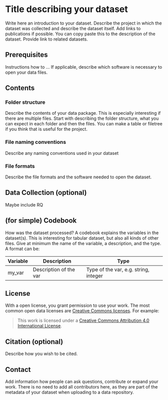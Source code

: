 # Title describing your dataset

Write here an introduction to your dataset. Describe the project in
which the dataset was collected and describe the dataset itself.
Add links to publications if possible.
You can copy paste this to the description of the dataset. 
Provide link to related datasets.

## Prerequisites

Instructions how to ...
If applicable, describe which software is necessary to open your data files.  

## Contents 

### Folder structure
Describe the contents of your data package. This is especially 
interesting if there are multiple files. Start with describing the 
folder structure, what you can expect in each folder and then the files. 
You can make a table or filetree if you think that is useful for the project. 

### File naming conventions 
Describe any naming conventions used in your dataset 

### File formats 
Describe the file formats and the software needed to open the dataset. 

## Data Collection (optional)

Maybe include RQ

## (for simple) Codebook 

How was the dataset processed?
A codebook explains the variables in the dataset(s). This is interesting for 
tabular dataset, but also all kinds of other files. Give at minimum the name 
of the variable, a description, and the type. A format can be:

| Variable | Description             | Type                                  |
|----------|-------------------------|---------------------------------------|
| my_var   | Description of the var  | Type of the var, e.g. string, integer |

## License

With a open license, you grant permission to use your work. The most common open 
data licenses are [Creative Commons licenses](https://creativecommons.org/about/cclicenses/). 
For example:

> This work is licensed under a [Creative Commons Attribution 4.0 International License](https://creativecommons.org/licenses/by/4.0/).

## Citation (optional)

Describe how you wish to be cited.

## Contact 

Add information how people can ask questions, contribute or expand your work. There
is no need to add all contributors here, as they are part of the metadata of your 
dataset when uploading to a data repository. 
